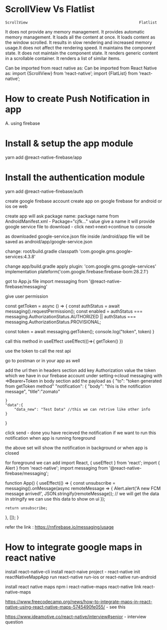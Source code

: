 # ScrollView Vs Flatlist
    ScrollView                                                  Flatlist
It does not provide any memory management.	            It provides automatic memory management.
It loads all the content at once.	                    It loads content as the window scrolled.
It results in slow rendering and increased 
memory usage.It does not affect the rendering speed. 
It maintains the component state.	                    It does not maintain the component state.
It renders generic content in a scrollable container.	It renders a list of similar items.

Can be imported from react native as:                    Can be imported from React Native as: 
import {ScrollView} from ‘react-native’;	             import {FlatList} from ‘react-native’;


# How to create Push Notification in app

A. using firebase 
# Install & setup the app module
yarn add @react-native-firebase/app
# Install the authentication module
yarn add @react-native-firebase/auth

create google firebase account
create app on google firebase for android or ios oe web

create app will ask
package name: package name from AndroidManifest.xml - Package="cjfk..." value
give a name 
it will provide google service file to download - 
click next->next->continue to console

as downloaded google-service.json file inside /android/app
file will be saved as android/app/google-service.json

change: root/build.gradle
classpath 'com.google.gms.google-services:4.3.8'

change app/build.gradle
apply plugin: 'com.google.gms.google-services'
implementation plateform('com.google.firebase:firebase-bom:28.2.1')

got to App.js file
import messaging from '@react-native-firebase/messaging'


give user permission

const getToken = async () =>  {
  const authStatus = await messaging().requestPermission();
  const enabled =
    authStatus === messaging.AuthorizationStatus.AUTHORIZED ||
    authStatus === messaging.AuthorizationStatus.PROVISIONAL;

 const token = await messaging.getToken();
 console.log("token", token)
}
 
call this method in useEffect
useEffect(()=>{
    getToken()
})

use the token to call the rest api

go to postman or in your app as well

add the url
then in headers section add  key Authorization value the token which we have in our firebase account under setting->cloud messaging with =>Bearer+Token
 in body section add the payload as 
 {
    "to": "token generated from getToken method"
    "notification": {
        "body": "this is the notification message",
        "title":"zomato"

    }
    "data":{
        "data_new": "Test Data" //this we can retrive like other info
    }
 }

 click send - done you have recieved the notification 
 if we want to run this notification when app is running foreground

 the above set will show the notification in background or when app is closed

for foreground we can add 
import React, { useEffect } from 'react';
import { Alert } from 'react-native';
import messaging from '@react-native-firebase/messaging';

function App() {
  useEffect(() => {
    const unsubscribe = messaging().onMessage(async remoteMessage => {
      Alert.alert('A new FCM message arrived!', JSON.stringify(remoteMessage)); // we will get the data in stringify we can use this data to show on ui 
    });

    return unsubscribe;
  }, []);
}

refer the link : https://rnfirebase.io/messaging/usage


# How to integrate google maps in react native

install react-native-cli
install react-naive project - react-native init reactNativeMappApp
run react-native run-ios or react-native run-android

install react native maps
npm i react-native-maps
react-native link react-native-maps

https://www.freecodecamp.org/news/how-to-integrate-maps-in-react-native-using-react-native-maps-5745490fe055/ - see this

https://www.ideamotive.co/react-native/interview#senior - interview question

                                                                      